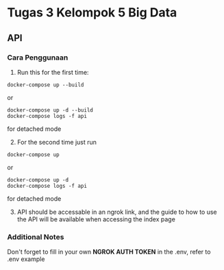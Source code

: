 # Tugas 3 Kelompok 5 Big Data

## API
### Cara Penggunaan
1. Run this for the first time:
```
docker-compose up --build
```
or
```
docker-compose up -d --build
docker-compose logs -f api
```
for detached mode

2. For the second time just run
```
docker-compose up
```
or
```
docker-compose up -d
docker-compose logs -f api
```
for detached mode

3. API should be accessable in an ngrok link, and the guide to how to use the API will be available when accessing the index page

### Additional Notes
Don't forget to fill in your own **NGROK AUTH TOKEN** in the .env, refer to .env example
